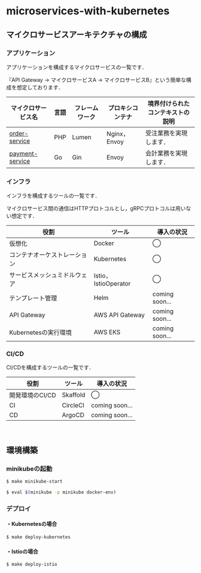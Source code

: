 # microservices-with-kubernetes

## マイクロサービスアーキテクチャの構成

### アプリケーション

アプリケーションを構成するマイクロサービスの一覧です．

『API Gateway -> マイクロサービスA -> マイクロサービスB』という簡単な構成を想定しております．

| マイクロサービス名                                          | 言語   | フレームワーク | プロキシコンテナ     | 境界付けられたコンテキストの説明                             |
| ------------------------------------------------------------ | ------ | -------------- | -------------------- | -------------------------------------- |
| [order-service](https://github.com/hiroki-it/microservices-with-kubernetes/tree/main/src/order-service) | PHP    | Lumen          | Nginx，Envoy                | 受注業務を実現します．                 |
| [payment-service](https://github.com/hiroki-it/microservices-with-kubernetes/tree/main/src/payment-service) | Go     | Gin            | Envoy | 会計業務を実現します．             |

### インフラ

インフラを構成するツールの一覧です．

マイクロサービス間の通信はHTTPプロトコルとし，gRPCプロトコルは用いない想定です．

| 役割                         | ツール               | 導入の状況      |
| ---------------------------- | -------------------- | --------------- |
| 仮想化              | Docker             | ◯               |
| コンテナオーケストレーション              | Kubernetes             | ◯               |
| サービスメッシュミドルウェア | Istio，IstioOperator | ◯               |
| テンプレート管理             | Helm                 | coming soon... |
| API Gateway                  | AWS API Gateway      | coming soon... |
| Kubernetesの実行環境                         | AWS EKS               | coming soon... |

### CI/CD

CI/CDを構成するツールの一覧です．

| 役割                         | ツール               | 導入の状況      |
| ---------------------------- | -------------------- | --------------- |
| 開発環境のCI/CD              | Skaffold             | ◯               |
| CI                           | CircleCI               | coming soon... |
| CD                           | ArgoCD               | coming soon... |

<br>

## 環境構築

### minikubeの起動

```bash
$ make minikube-start

$ eval $(minikube -p minikube docker-env)
```

### デプロイ

#### ・Kubernetesの場合

```bash
$ make deploy-kubernetes
```

#### ・Istioの場合

```bash
$ make deploy-istio
```

